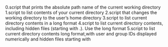 0.script that prints the absolute path name of the current working directory
1.script to list contents of your current directory
2.script that changes the working directory to the user’s home directory
3.script to list current directory contents in a long format
4.script to list current directory contents, including hidden files (starting with .). Use the long format
5.script to list current directory contents long format,with user and group IDs displayed numerically and hidden files starting with
